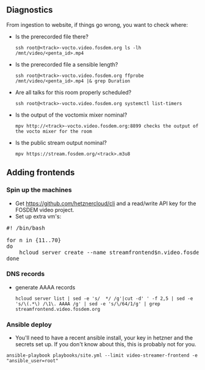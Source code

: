 ## Diagnostics
From ingestion to website, if things go wrong, you want to check where:
- Is the prerecorded file there?

  ```ssh root@<track>-vocto.video.fosdem.org ls -lh /mnt/video/<penta_id>.mp4```
- Is the prerecorded file a sensible length?

  ```ssh root@<track>-vocto.video.fosdem.org ffprobe /mnt/video/<penta_id>.mp4 |& grep Duration```
- Are all talks for this room properly scheduled?

  ```ssh root@<track>-vocto.video.fosdem.org systemctl list-timers```
- Is the output of the voctomix mixer nominal?

  ```mpv http://<track>-vocto.video.fosdem.org:8899 checks the output of the vocto mixer for the room```
- Is the public stream output nominal?

  ```mpv https://stream.fosdem.org/<track>.m3u8```

## Adding frontends
### Spin up the machines
- Get https://github.com/hetznercloud/cli and a read/write API key for the FOSDEM video project.
- Set up extra vm's:

<pre>
#! /bin/bash

for n in {11..70}
do
	hcloud server create --name streamfrontend$n.video.fosdem.org --image debian-10 --datacenter fsn1-dc14 --type cx21 --network video-int --ssh-key vk --ssh-key mark@looksaus --ssh-key gerry@fosdem.org
done
</pre>

### DNS records

- generate AAAA records

  ```hcloud server list | sed -e 's/  */ /g'|cut -d' ' -f 2,5 | sed -e 's/\(.*\) /\1\. AAAA /g' | sed -e 's/\/64/1/g' | grep streamfrontend.video.fosdem.org```

### Ansible deploy
- You'll need to have a recent ansible install, your key in hetzner and the secrets set up. If you don't know about this, this is probably not for you.

```ansible-playbook playbooks/site.yml --limit video-streamer-frontend -e "ansible_user=root"```
